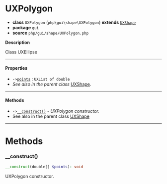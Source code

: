 # UXPolygon

- **class** `UXPolygon` (`php\gui\shape\UXPolygon`) **extends** [`UXShape`](https://github.com/jphp-compiler/jphp/blob/master/exts/jphp-gui-ext/api-docs/classes/php/gui/shape/UXShape.md)
- **package** `gui`
- **source** `php/gui/shape/UXPolygon.php`

**Description**

Class UXEllipse

---

#### Properties

- `->`[`points`](#prop-points) : `UXList of double`
- *See also in the parent class* [UXShape](https://github.com/jphp-compiler/jphp/blob/master/exts/jphp-gui-ext/api-docs/classes/php/gui/shape/UXShape.md).

---

#### Methods

- `->`[`__construct()`](#method-__construct) - _UXPolygon constructor._
- See also in the parent class [UXShape](https://github.com/jphp-compiler/jphp/blob/master/exts/jphp-gui-ext/api-docs/classes/php/gui/shape/UXShape.md)

---
# Methods

<a name="method-__construct"></a>

### __construct()
```php
__construct(double[] $points): void
```
UXPolygon constructor.